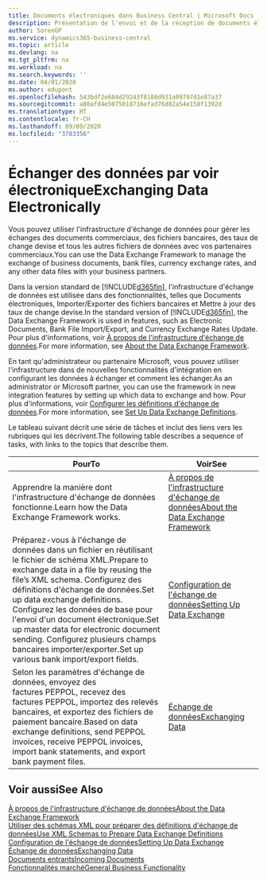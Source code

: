 ```yaml
---
title: Documents électroniques dans Business Central | Microsoft Docs
description: Présentation de l'envoi et de la réception de documents électroniques dans Business Central.
author: SorenGP
ms.service: dynamics365-business-central
ms.topic: article
ms.devlang: na
ms.tgt_pltfrm: na
ms.workload: na
ms.search.keywords: ''
ms.date: 04/01/2020
ms.author: edupont
ms.openlocfilehash: 543bdf2e684d29243f8188d931a09797d1e87a37
ms.sourcegitcommit: a80afd4e5075018716efad76d82a54e158f1392d
ms.translationtype: HT
ms.contentlocale: fr-CH
ms.lasthandoff: 09/09/2020
ms.locfileid: "3783356"
---
```

# <a name="exchanging-data-electronically"></a><span data-ttu-id="4c77b-103">Échanger des données par voir électronique</span><span class="sxs-lookup"><span data-stu-id="4c77b-103">Exchanging Data Electronically</span></span>
<span data-ttu-id="4c77b-104">Vous pouvez utiliser l'infrastructure d'échange de données pour gérer les échanges des documents commerciaux, des fichiers bancaires, des taux de change devise et tous les autres fichiers de données avec vos partenaires commerciaux.</span><span class="sxs-lookup"><span data-stu-id="4c77b-104">You can use the Data Exchange Framework to manage the exchange of business documents, bank files, currency exchange rates, and any other data files with your business partners.</span></span>

<span data-ttu-id="4c77b-105">Dans la version standard de [!INCLUDE[d365fin](includes/d365fin_md.md)], l'infrastructure d'échange de données est utilisée dans des fonctionnalités, telles que Documents électroniques, Importer/Exporter des fichiers bancaires et Mettre à jour des taux de change devise.</span><span class="sxs-lookup"><span data-stu-id="4c77b-105">In the standard version of [!INCLUDE[d365fin](includes/d365fin_md.md)], the Data Exchange Framework is used in features, such as Electronic Documents, Bank File Import/Export, and Currency Exchange Rates Update.</span></span> <span data-ttu-id="4c77b-106">Pour plus d'informations, voir [À propos de l'infrastructure d'échange de données](across-about-the-data-exchange-framework.md).</span><span class="sxs-lookup"><span data-stu-id="4c77b-106">For more information, see [About the Data Exchange Framework](across-about-the-data-exchange-framework.md).</span></span>

<span data-ttu-id="4c77b-107">En tant qu'administrateur ou partenaire Microsoft, vous pouvez utiliser l'infrastructure dans de nouvelles fonctionnalités d'intégration en configurant les données à échanger et comment les échanger.</span><span class="sxs-lookup"><span data-stu-id="4c77b-107">As an administrator or Microsoft partner, you can use the framework in new integration features by setting up which data to exchange and how.</span></span> <span data-ttu-id="4c77b-108">Pour plus d'informations, voir [Configurer les définitions d'échange de données](across-how-to-set-up-data-exchange-definitions.md).</span><span class="sxs-lookup"><span data-stu-id="4c77b-108">For more information, see [Set Up Data Exchange Definitions](across-how-to-set-up-data-exchange-definitions.md).</span></span>

<span data-ttu-id="4c77b-109">Le tableau suivant décrit une série de tâches et inclut des liens vers les rubriques qui les décrivent.</span><span class="sxs-lookup"><span data-stu-id="4c77b-109">The following table describes a sequence of tasks, with links to the topics that describe them.</span></span>  

|<span data-ttu-id="4c77b-110">Pour</span><span class="sxs-lookup"><span data-stu-id="4c77b-110">To</span></span>|<span data-ttu-id="4c77b-111">Voir</span><span class="sxs-lookup"><span data-stu-id="4c77b-111">See</span></span>|  
|--------|---------|  
|<span data-ttu-id="4c77b-112">Apprendre la manière dont l'infrastructure d'échange de données fonctionne.</span><span class="sxs-lookup"><span data-stu-id="4c77b-112">Learn how the Data Exchange Framework works.</span></span>|[<span data-ttu-id="4c77b-113">À propos de l'infrastructure d'échange de données</span><span class="sxs-lookup"><span data-stu-id="4c77b-113">About the Data Exchange Framework</span></span>](across-about-the-data-exchange-framework.md)|  
|<span data-ttu-id="4c77b-114">Préparez-vous à l'échange de données dans un fichier en réutilisant le fichier de schéma XML.</span><span class="sxs-lookup"><span data-stu-id="4c77b-114">Prepare to exchange data in a file by reusing the file’s XML schema.</span></span> <span data-ttu-id="4c77b-115">Configurez des définitions d'échange de données.</span><span class="sxs-lookup"><span data-stu-id="4c77b-115">Set up data exchange definitions.</span></span> <span data-ttu-id="4c77b-116">Configurez les données de base pour l'envoi d'un document électronique.</span><span class="sxs-lookup"><span data-stu-id="4c77b-116">Set up master data for electronic document sending.</span></span> <span data-ttu-id="4c77b-117">Configurez plusieurs champs bancaires importer/exporter.</span><span class="sxs-lookup"><span data-stu-id="4c77b-117">Set up various bank import/export fields.</span></span>|[<span data-ttu-id="4c77b-118">Configuration de l'échange de données</span><span class="sxs-lookup"><span data-stu-id="4c77b-118">Setting Up Data Exchange</span></span>](across-set-up-data-exchange.md)|  
|<span data-ttu-id="4c77b-119">Selon les paramètres d'échange de données, envoyez des factures PEPPOL, recevez des factures PEPPOL, importez des relevés bancaires, et exportez des fichiers de paiement bancaire.</span><span class="sxs-lookup"><span data-stu-id="4c77b-119">Based on data exchange definitions, send PEPPOL invoices, receive PEPPOL invoices, import bank statements, and export bank payment files.</span></span>|[<span data-ttu-id="4c77b-120">Échange de données</span><span class="sxs-lookup"><span data-stu-id="4c77b-120">Exchanging Data</span></span>](across-exchange-data.md)|  

## <a name="see-also"></a><span data-ttu-id="4c77b-121">Voir aussi</span><span class="sxs-lookup"><span data-stu-id="4c77b-121">See Also</span></span>  
[<span data-ttu-id="4c77b-122">À propos de l'infrastructure d'échange de données</span><span class="sxs-lookup"><span data-stu-id="4c77b-122">About the Data Exchange Framework</span></span>](across-about-the-data-exchange-framework.md)  
[<span data-ttu-id="4c77b-123">Utiliser des schémas XML pour préparer des définitions d'échange de données</span><span class="sxs-lookup"><span data-stu-id="4c77b-123">Use XML Schemas to Prepare Data Exchange Definitions</span></span>](across-how-to-use-xml-schemas-to-prepare-data-exchange-definitions.md)  
[<span data-ttu-id="4c77b-124">Configuration de l'échange de données</span><span class="sxs-lookup"><span data-stu-id="4c77b-124">Setting Up Data Exchange</span></span>](across-set-up-data-exchange.md)  
[<span data-ttu-id="4c77b-125">Échange de données</span><span class="sxs-lookup"><span data-stu-id="4c77b-125">Exchanging Data</span></span>](across-exchange-data.md)  
[<span data-ttu-id="4c77b-126">Documents entrants</span><span class="sxs-lookup"><span data-stu-id="4c77b-126">Incoming Documents</span></span>](across-income-documents.md)  
[<span data-ttu-id="4c77b-127">Fonctionnalités marché</span><span class="sxs-lookup"><span data-stu-id="4c77b-127">General Business Functionality</span></span>](ui-across-business-areas.md)

